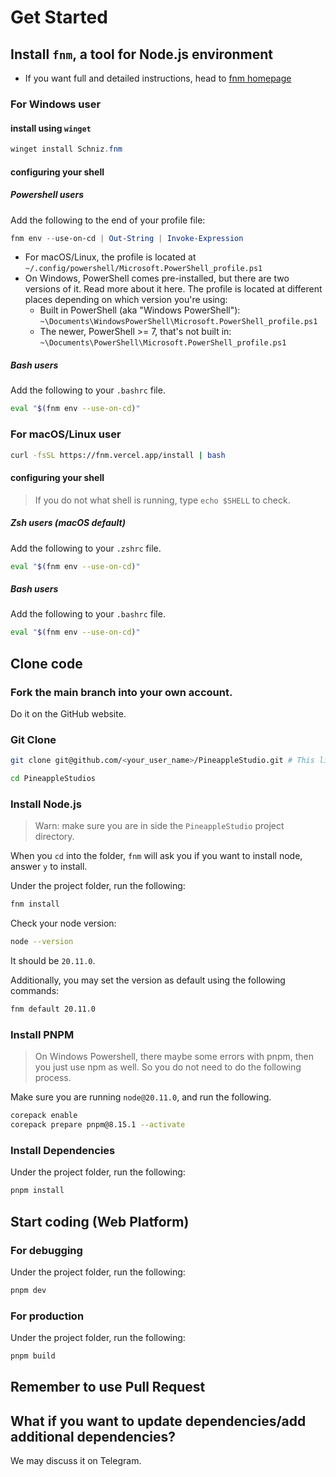 # Get Started

## Install `fnm`, a tool for Node.js environment

- If you want full and detailed instructions, head to [fnm homepage](https://github.com/Schniz/fnm#Installation)

### For Windows user

#### install using `winget`

```powershell
winget install Schniz.fnm
```

#### configuring your shell

##### Powershell users

Add the following to the end of your profile file:

```powershell
fnm env --use-on-cd | Out-String | Invoke-Expression
```

- For macOS/Linux, the profile is located at `~/.config/powershell/Microsoft.PowerShell_profile.ps1`
- On Windows, PowerShell comes pre-installed, but there are two versions of it. Read more about it here. The profile is located at different places depending on which version you're using:
  - Built in PowerShell (aka "Windows PowerShell"): `~\Documents\WindowsPowerShell\Microsoft.PowerShell_profile.ps1`
  - The newer, PowerShell >= 7, that's not built in: `~\Documents\PowerShell\Microsoft.PowerShell_profile.ps1`

##### Bash users

Add the following to your `.bashrc` file.

```bash
eval "$(fnm env --use-on-cd)"
```

### For macOS/Linux user

```sh
curl -fsSL https://fnm.vercel.app/install | bash
```

#### configuring your shell

> If you do not what shell is running, type `echo $SHELL` to check.

##### Zsh users (macOS default)

Add the following to your `.zshrc` file.

```sh
eval "$(fnm env --use-on-cd)"
```

##### Bash users

Add the following to your `.bashrc` file.

```bash
eval "$(fnm env --use-on-cd)"
```

## Clone code

### Fork the main branch into your own account.

Do it on the GitHub website.

### Git Clone

```sh
git clone git@github.com/<your_user_name>/PineappleStudio.git # This link is only for example, it may be different depending on how you name your own repo.

cd PineappleStudios
```

### Install Node.js

> Warn: make sure you are in side the `PineappleStudio` project directory.

When you `cd` into the folder, `fnm` will ask you if you want to install node, answer `y` to install.

Under the project folder, run the following:

```sh
fnm install
```

Check your node version:

```sh
node --version
```

It should be `20.11.0`.

Additionally, you may set the version as default using the following commands:

```sh
fnm default 20.11.0
```

### Install PNPM

> On Windows Powershell, there maybe some errors with pnpm, then you just use npm as well. So you do not need to do the following process.

Make sure you are running `node@20.11.0`, and run the following.

```sh
corepack enable
corepack prepare pnpm@8.15.1 --activate
```

### Install Dependencies

Under the project folder, run the following:

```sh
pnpm install
```

## Start coding (Web Platform)

### For debugging

Under the project folder, run the following:

```sh
pnpm dev
```

### For production

Under the project folder, run the following:

```sh
pnpm build
```

## Remember to use Pull Request

## What if you want to update dependencies/add additional dependencies?

We may discuss it on Telegram.

